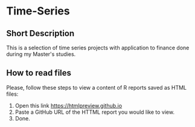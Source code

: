 # Time-Series

## Short Description 
This is a selection of time series projects with application to finance done during my Master's studies.

## How to read files
Please, follow these steps to view a content of R reports saved as HTML files: 
1. Open this link https://htmlpreview.github.io 
2. Paste a GitHub URL of the HTTML report you would like to view.  
3. Done.
